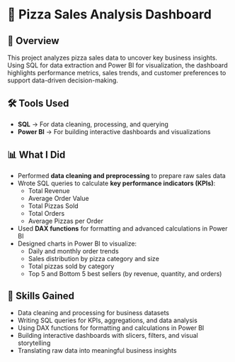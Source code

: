 # 🍕 Pizza Sales Analysis Dashboard

## 📌 Overview
This project analyzes pizza sales data to uncover key business insights.  
Using SQL for data extraction and Power BI for visualization, the dashboard highlights performance metrics, sales trends, and customer preferences to support data-driven decision-making.

## 🛠 Tools Used
- **SQL** → For data cleaning, processing, and querying  
- **Power BI** → For building interactive dashboards and visualizations   

## 📊 What I Did
- Performed **data cleaning and preprocessing** to prepare raw sales data  
- Wrote SQL queries to calculate **key performance indicators (KPIs)**:
  - Total Revenue  
  - Average Order Value  
  - Total Pizzas Sold  
  - Total Orders  
  - Average Pizzas per Order  
- Used **DAX functions** for formatting and advanced calculations in Power BI  
- Designed charts in Power BI to visualize:
  - Daily and monthly order trends  
  - Sales distribution by pizza category and size  
  - Total pizzas sold by category  
  - Top 5 and Bottom 5 best sellers (by revenue, quantity, and orders)  

## 🚀 Skills Gained
- Data cleaning and processing for business datasets  
- Writing SQL queries for KPIs, aggregations, and data analysis  
- Using DAX functions for formatting and calculations in Power BI  
- Building interactive dashboards with slicers, filters, and visual storytelling  
- Translating raw data into meaningful business insights  
